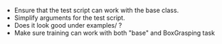 - Ensure that the test script can work with the base class.
- Simplify arguments for the test script.
- Does it look good under examples/ ?
- Make sure training can work with both "base" and BoxGrasping task
